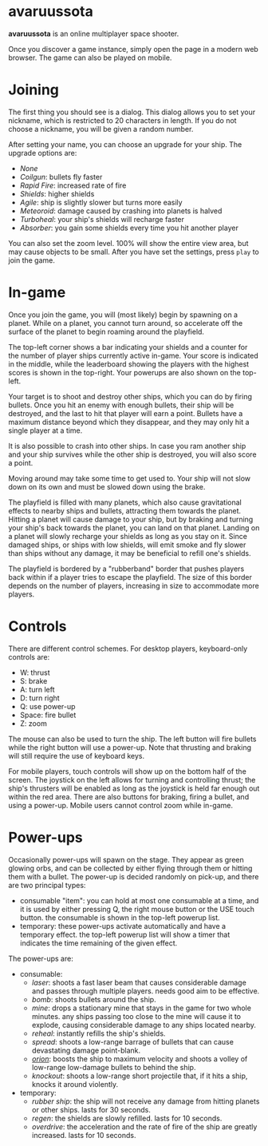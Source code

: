 # avaruussota
**avaruussota** is an online multiplayer space shooter.

Once you discover a game instance, simply open the page in a modern
web browser. The game can also be played on mobile.

# Joining
The first thing you should see is a dialog. This dialog allows you to 
set your nickname, which is restricted to 20 characters in length. If you do
not choose a nickname, you will be given a random number.

After setting your name, you can choose an upgrade for your ship. The
upgrade options are:

* *None*
* *Coilgun*: bullets fly faster
* *Rapid Fire*: increased rate of fire
* *Shields*: higher shields
* *Agile*: ship is slightly slower but turns more easily
* *Meteoroid*: damage caused by crashing into planets is halved
* *Turboheal*: your ship's shields will recharge faster
* *Absorber*: you gain some shields every time you hit another player

You can also set the zoom level. 100% will show the entire view area, but
may cause objects to be small. After you have set the settings, press
`play` to join the game.

# In-game
Once you join the game, you will (most likely) begin by spawning on a planet.
While on a planet, you cannot turn around, so accelerate off the surface of the
planet to begin roaming around the playfield.

The top-left corner shows a bar indicating your shields and a counter for the
number of player ships currently active in-game. Your score is indicated in
the middle, while the leaderboard showing the players with the highest scores
is shown in the top-right. Your powerups are also shown on the top-left.

Your target is to shoot and destroy other ships, which you can do by
firing bullets. Once you hit an enemy with enough bullets, their ship will 
be destroyed, and the last to hit that player will earn a point. Bullets have 
a maximum distance beyond which they disappear, and they may only hit a 
single player at a time.

It is also possible to crash into other ships. In case you ram another ship
and your ship survives while the other ship is destroyed, you will also score
a point.

Moving around may take some time to get used to. Your ship will not slow
down on its own and must be slowed down using the brake.

The playfield is filled with many planets, which also cause gravitational
effects to nearby ships and bullets, attracting them towards the planet.
Hitting a planet will cause damage to your ship, but by braking and turning
your ship's back towards the planet, you can land on that planet. Landing
on a planet will slowly recharge your shields as long as you stay on it.
Since damaged ships, or ships with low shields, will emit smoke and fly
slower than ships without any damage, it may be beneficial to refill one's
shields.

The playfield is bordered by a "rubberband" border that pushes players back
within if a player tries to escape the playfield. The size of this border
depends on the number of players, increasing in size to accommodate more
players.

# Controls
There are different control schemes. For desktop players, keyboard-only
controls are:

* W: thrust
* S: brake
* A: turn left
* D: turn right
* Q: use power-up
* Space: fire bullet
* Z: zoom

The mouse can also be used to turn the ship. The left button will fire bullets
while the right button will use a power-up. Note that thrusting and braking
will still require the use of keyboard keys.

For mobile players, touch controls will show up on the bottom half of the
screen. The joystick on the left allows for turning and controlling thrust;
the ship's thrusters will be enabled as long as the joystick is held far
enough out within the red area. There are also buttons for braking, firing
a bullet, and using a power-up. Mobile users cannot control zoom while
in-game.

# Power-ups
Occasionally power-ups will spawn on the stage. They appear as green glowing
orbs, and can be collected by either flying through them or hitting them
with a bullet. The power-up is decided randomly on pick-up, and there are
two principal types:
    
* consumable "item": you can hold at most one consumable at a time, and it is
  used by either pressing Q, the right mouse button or the USE touch button.
  the consumable is shown in the top-left powerup list.
* temporary: these power-ups activate automatically and have a temporary
  effect. the top-left powerup list will show a timer that indicates the
  time remaining of the given effect.

The power-ups are:

* consumable:
  * *laser*: shoots a fast laser beam that causes considerable damage
    and passes through multiple players. needs good aim to be effective.
  * *bomb*: shoots bullets around the ship.
  * *mine*: drops a stationary mine that stays in the game for two whole
    minutes. any ships passing too close to the mine will cause it to explode,
    causing considerable damage to any ships located nearby.
  * *reheal*: instantly refills the ship's shields.
  * *spread*: shoots a low-range barrage of bullets that can cause
    devastating damage point-blank.
  * *[orion](
https://en.wikipedia.org/wiki/Project_Orion_(nuclear_propulsion))*: 
    boosts the ship to maximum velocity and shoots a volley of low-range
    low-damage bullets to behind the ship.
  * *knockout*: shoots a low-range short projectile that, if it hits
    a ship, knocks it around violently.
* temporary:
  * *rubber ship*: the ship will not receive any damage from hitting
    planets or other ships. lasts for 30 seconds.
  * *regen*: the shields are slowly refilled. lasts for 10 seconds.
  * *overdrive*: the acceleration and the rate of fire of the ship are
    greatly increased. lasts for 10 seconds.
